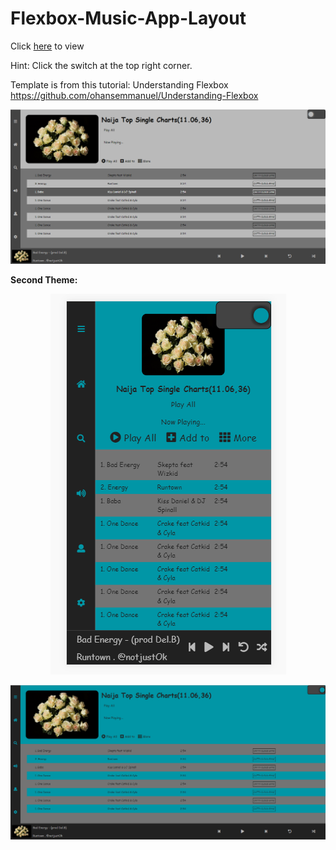 # Flexbox-Music-App-Layout
Click <a href="https://horppe.github.io/Flexbox-Music-App-Layout">here</a> to view

Hint: Click the switch at the top right corner.

Template is from this tutorial: 
Understanding Flexbox
https://github.com/ohansemmanuel/Understanding-Flexbox

![Alt text](images/readme-one.png?raw=true "Desktop View")

<b>Second Theme:</b>

<p align="center"><img src="./images/readme-three.png?raw=true" alt="Mobile View" /></p>

![Alt text](images/readme-two.png?raw=true "Desktop View")
